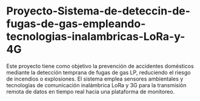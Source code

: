 # Proyecto-Sistema-de-deteccin-de-fugas-de-gas-empleando-tecnologias-inalambricas-LoRa-y-4G
Este proyecto tiene como objetivo la prevención de accidentes domésticos mediante la detección temprana de fugas de gas LP, reduciendo el riesgo de incendios o explosiones. El sistema emplea sensores ambientales y tecnologías de comunicación inalámbrica LoRa y 3G para la transmisión remota de datos en tiempo real hacia una plataforma de monitoreo.
